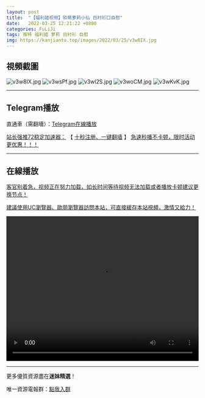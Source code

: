 ```yaml
---
layout: post
title:  "【福利姬视频】软萌萝莉小仙 白衬衫口自慰"
date:   2022-03-25 12:21:22 +0800
categories: FuLiJi
tags: 推特 福利姬 萝莉 白衬衫 自慰
img: https://kanjiantu.top/images/2022/03/25/v3w8IX.jpg
---
```



## 視頻截圖

![v3w8IX.jpg](https://kanjiantu.top/images/2022/03/25/v3w8IX.jpg)
![v3wsPf.jpg](https://kanjiantu.top/images/2022/03/25/v3wsPf.jpg)
![v3wl2S.jpg](https://kanjiantu.top/images/2022/03/25/v3wl2S.jpg)
![v3woCM.jpg](https://kanjiantu.top/images/2022/03/25/v3woCM.jpg)
![v3wKvK.jpg](https://kanjiantu.top/images/2022/03/25/v3wKvK.jpg)

* * *
## Telegram播放

直通車（需翻墻）：[Telegram在線播放](https://t.me/mimeijingxuan/329)

<u>站长强推72稳定加速器：</u> 【 [十秒注册、一键翻墙](https://72vpn.xyz/#/register?code=mimei) 】
<u>  急速秒播不卡顿，限时活动更优惠！！！</u>
* * *
## 在線播放
<u>客官别着急，视频正在努力加载，如长时间等待视频无法加载或者播放卡顿建议更换节点！</u>

<u>建議使用UC瀏覽器、歐朋瀏覽器訪問本站，可直接緩存本站視頻，激情又給力！</u>
<center><video src="https://cdn.publer.io/uploads/videos/623d479ddb27975f79355ffc/fce9798b885393165304aeb2b61c89c7.mp4" width="100%" height="380px" controls="controls"></video></center>


* * *
更多優質資源盡在**迷妹精選**！

唯一資源電報群：[點我入群](https://t.me/mimeijingxuan)


